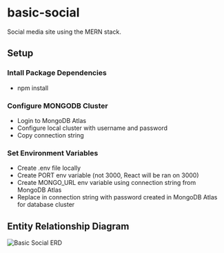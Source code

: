 # basic-social

Social media site using the MERN stack.

## Setup

### Intall Package Dependencies

- npm install

### Configure MONGODB Cluster

- Login to MongoDB Atlas
- Configure local cluster with username and password
- Copy connection string

### Set Environment Variables

- Create .env file locally
- Create PORT env variable (not 3000, React will be ran on 3000)
- Create MONGO_URL env variable using connection string from MongoDB Atlas
- Replace <password> in connection string with password created in MongoDB Atlas for database cluster

## Entity Relationship Diagram

![Basic Social ERD](https://user-images.githubusercontent.com/65731867/232329067-f4113ba3-9eee-4333-b474-3d4360f8876a.svg)
